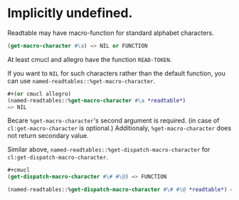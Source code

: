 # Implicitly undefined.
Readtable may have macro-function for standard alphabet characters.

```lisp
(get-macro-character #\a) => NIL or FUNCTION
```

At least cmucl and allegro have the function `READ-TOKEN`.

If you want to `NIL` for such characters rather than the default function,
you can use `named-readtables::%get-macro-character`.

```lisp
#+(or cmucl allegro)
(named-readtables::%get-macro-character #\a *readtable*)
=> NIL
```

Becare `%get-macro-character`'s second argument is required. (in case of `cl:get-macro-character` is optional.)
Additionaly, `%get-macro-character` does not return secondary value.

Similar above, `named-readtables::%get-dispatch-macro-character` for `cl:get-dispatch-macro-character`.

```lisp
#+cmucl
(get-dispatch-macro-character #\# #\@) => FUNCTION

(named-readtables::%get-dispatch-macro-character #\# #\@ *readtable*) => NIL
```
